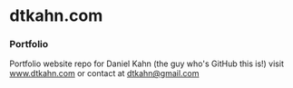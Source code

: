 # dtkahn.com

### Portfolio

Portfolio website repo for Daniel Kahn (the guy who's GitHub this is!) visit www.dtkahn.com or contact at dtkahn@gmail.com
